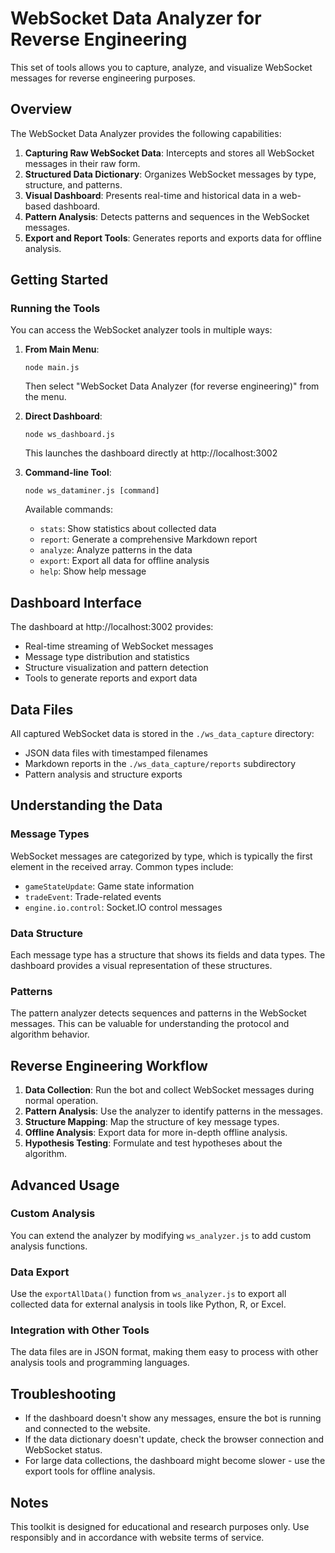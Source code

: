 # WebSocket Data Analyzer for Reverse Engineering

This set of tools allows you to capture, analyze, and visualize WebSocket messages for reverse engineering purposes.

## Overview

The WebSocket Data Analyzer provides the following capabilities:

1. **Capturing Raw WebSocket Data**: Intercepts and stores all WebSocket messages in their raw form.
2. **Structured Data Dictionary**: Organizes WebSocket messages by type, structure, and patterns.
3. **Visual Dashboard**: Presents real-time and historical data in a web-based dashboard.
4. **Pattern Analysis**: Detects patterns and sequences in the WebSocket messages.
5. **Export and Report Tools**: Generates reports and exports data for offline analysis.

## Getting Started

### Running the Tools

You can access the WebSocket analyzer tools in multiple ways:

1. **From Main Menu**:

   ```
   node main.js
   ```

   Then select "WebSocket Data Analyzer (for reverse engineering)" from the menu.

2. **Direct Dashboard**:

   ```
   node ws_dashboard.js
   ```

   This launches the dashboard directly at http://localhost:3002

3. **Command-line Tool**:
   ```
   node ws_dataminer.js [command]
   ```
   Available commands:
   - `stats`: Show statistics about collected data
   - `report`: Generate a comprehensive Markdown report
   - `analyze`: Analyze patterns in the data
   - `export`: Export all data for offline analysis
   - `help`: Show help message

## Dashboard Interface

The dashboard at http://localhost:3002 provides:

- Real-time streaming of WebSocket messages
- Message type distribution and statistics
- Structure visualization and pattern detection
- Tools to generate reports and export data

## Data Files

All captured WebSocket data is stored in the `./ws_data_capture` directory:

- JSON data files with timestamped filenames
- Markdown reports in the `./ws_data_capture/reports` subdirectory
- Pattern analysis and structure exports

## Understanding the Data

### Message Types

WebSocket messages are categorized by type, which is typically the first element in the received array. Common types include:

- `gameStateUpdate`: Game state information
- `tradeEvent`: Trade-related events
- `engine.io.control`: Socket.IO control messages

### Data Structure

Each message type has a structure that shows its fields and data types. The dashboard provides a visual representation of these structures.

### Patterns

The pattern analyzer detects sequences and patterns in the WebSocket messages. This can be valuable for understanding the protocol and algorithm behavior.

## Reverse Engineering Workflow

1. **Data Collection**: Run the bot and collect WebSocket messages during normal operation.
2. **Pattern Analysis**: Use the analyzer to identify patterns in the messages.
3. **Structure Mapping**: Map the structure of key message types.
4. **Offline Analysis**: Export data for more in-depth offline analysis.
5. **Hypothesis Testing**: Formulate and test hypotheses about the algorithm.

## Advanced Usage

### Custom Analysis

You can extend the analyzer by modifying `ws_analyzer.js` to add custom analysis functions.

### Data Export

Use the `exportAllData()` function from `ws_analyzer.js` to export all collected data for external analysis in tools like Python, R, or Excel.

### Integration with Other Tools

The data files are in JSON format, making them easy to process with other analysis tools and programming languages.

## Troubleshooting

- If the dashboard doesn't show any messages, ensure the bot is running and connected to the website.
- If the data dictionary doesn't update, check the browser connection and WebSocket status.
- For large data collections, the dashboard might become slower - use the export tools for offline analysis.

## Notes

This toolkit is designed for educational and research purposes only. Use responsibly and in accordance with website terms of service.
